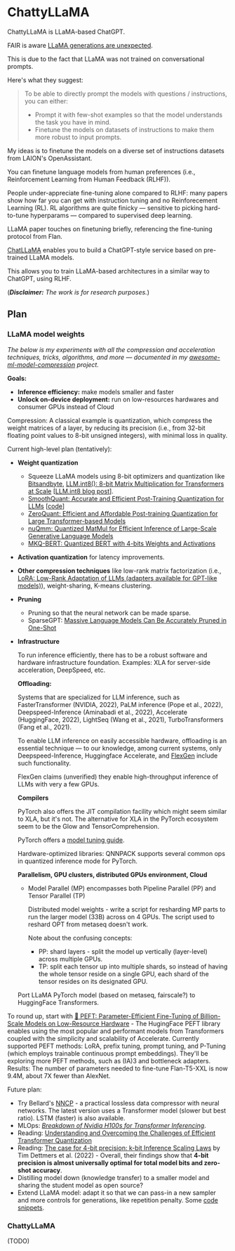 # ChattyLLaMA

ChattyLLaMA is LLaMA-based ChatGPT.

FAIR is aware [LLaMA generations are unexpected](../FAQ.md#2-generations-are-bad).

This is due to the fact that LLaMA was not trained on conversational prompts.

Here's what they suggest:

> To be able to directly prompt the models with questions / instructions, you can either:
>
> - Prompt it with few-shot examples so that the model understands the task you have in mind.
> - Finetune the models on datasets of instructions to make them more robust to input prompts.

My ideas is to finetune the models on a diverse set of instructions datasets
from LAION's OpenAssistant.

You can finetune language models from human preferences (i.e., Reinforcement
Learning from Human Feedback (RLHF)).

People under-appreciate fine-tuning alone compared to RLHF: many papers show how
far you can get with instruction tuning and no Reinforecement Learning (RL). RL
algorithms are quite finicky — sensitive to picking hard-to-tune hyperparams —
compared to supervised deep learning.

LLaMA paper touches on finetuning briefly, referencing the fine-tuning protocol
from Flan.

[ChatLLaMA](https://github.com/nebuly-ai/nebullvm/tree/main/apps/accelerate/chatllama)
enables you to build a ChatGPT-style service based on pre-trained LLaMA models.

This allows you to train LLaMA-based architectures in a similar way to ChatGPT,
using RLHF.

(_**Disclaimer:** The work is for research purposes._)

## Plan

### LLaMA model weights

_The below is my experiments with all the compression and acceleration techniques, tricks, algorithms, and
more — documented in my [awesome-ml-model-compression](github.com/cedrickchee/awesome-ml-model-compression) project._

**Goals:**

- **Inference efficiency:** make models smaller and faster
- **Unlock on-device deployment:** run on low-resources hardwares and consumer GPUs instead of Cloud

Compression:
A classical example is quantization, which compress the weight matrices of a layer, by
reducing its precision (i.e., from 32-bit floating point values to 8-bit unsigned integers), with
minimal loss in quality.

Current high-level plan (tentatively):

- **Weight quantization**
  - Squeeze LLaMA models using 8-bit optimizers and quantization like [Bitsandbyte](https://arxiv.org/abs/2110.02861), [LLM.int8(): 8-bit Matrix Multiplication for Transformers at Scale](https://arxiv.org/abs/2208.07339) [[LLM.int8 blog post](https://huggingface.co/blog/hf-bitsandbytes-integration)].
  - [SmoothQuant: Accurate and Efficient Post-Training Quantization for LLMs](https://arxiv.org/abs/2211.10438) [[code](https://github.com/mit-han-lab/smoothquant)]
  - [ZeroQuant: Efficient and Affordable Post-training Quantization for Large Transformer-based Models](https://arxiv.org/abs/2206.01861)
  - [nuQmm: Quantized MatMul for Efficient Inference of Large-Scale Generative Language Models](https://arxiv.org/abs/2206.09557)
  - [MKQ-BERT: Quantized BERT with 4-bits Weights and Activations](https://arxiv.org/abs/2203.13483)
- **Activation quantization** for latency improvements.
- **Other compression techniques** like low-rank matrix factorization (i.e., [LoRA: Low-Rank Adaptation of LLMs (adapters available for GPT-like models)](https://arxiv.org/abs/2106.09685 )), weight-sharing, K-means clustering.
- **Pruning**
  - Pruning so that the neural network can be made sparse.
  - SparseGPT: [Massive Language Models Can Be Accurately Pruned in One-Shot](https://arxiv.org/abs/2301.00774)
- **Infrastructure**
  
  To run inference efficiently, there has to be a robust software and hardware infrastructure foundation. Examples: XLA for server-side acceleration, DeepSpeed, etc.

  **Offloading:**
  
  Systems that are specialized for LLM inference, such as FasterTransformer (NVIDIA, 2022), PaLM inference (Pope et al., 2022), Deepspeed-Inference (Aminabadi et al., 2022), Accelerate (HuggingFace, 2022), LightSeq (Wang et al., 2021), TurboTransformers (Fang et al., 2021).
  
  To enable LLM inference on easily accessible hardware, offloading is an essential technique — to
  our knowledge, among current systems, only Deepspeed-Inference, Huggingface Accelerate, and [FlexGen](https://raw.githubusercontent.com/FMInference/FlexGen/main/docs/paper.pdf) include such functionality.

  FlexGen claims (unverified) they enable high-throughput inference of LLMs with very a few GPUs.

  **Compilers**

  PyTorch also offers the JIT compilation facility which might seem similar to XLA, but it's not. The alternative for XLA in the PyTorch ecosystem seem to be the Glow and TensorComprehension.
  
  PyTorch offers a [model tuning guide](https://pytorch.org/tutorials/recipes/recipes/tuning_guide.html). 
  
  Hardware-optimized libraries: QNNPACK supports several common ops in quantized inference mode for PyTorch.

  **Parallelism, GPU clusters, distributed GPUs environment, Cloud**

  - Model Parallel (MP) encompasses both Pipeline Parallel (PP) and Tensor Parallel (TP)

    Distributed model weights - write a script for resharding MP parts to run the larger model (33B) across on 4 GPUs.
    The script used to reshard OPT from metaseq doesn't work.

    Note about the confusing concepts:

    - PP: shard layers - split the model up vertically (layer-level) across multiple GPUs.
    - TP: split each tensor up into multiple shards, so instead of having the whole tensor reside on a single GPU, each shard of the tensor resides on its designated GPU.

  Port LLaMA PyTorch model (based on metaseq, fairscale?) to HuggingFace Transformers.

To round up, start with [🤗 PEFT: Parameter-Efficient Fine-Tuning of Billion-Scale Models on Low-Resource Hardware](https://huggingface.co/blog/peft) - The HugingFace PEFT library enables using the most popular and performant models from Transformers coupled with the simplicity and scalability of Accelerate. Currently supported PEFT methods: LoRA, prefix tuning, prompt tuning, and P-Tuning (which employs trainable continuous prompt embeddings). They'll be exploring more PEFT methods, such as (IA)3 and bottleneck adapters. Results: The number of parameters needed to fine-tune Flan-T5-XXL is now 9.4M, about 7X fewer than AlexNet.

Future plan:

- Try Bellard's [NNCP](https://bellard.org/nncp/) - a practical lossless data compressor with neural networks. The latest version uses a Transformer model (slower but best ratio). LSTM (faster) is also available.
- MLOps: _[Breakdown of Nvidia H100s for Transformer Inferencing](https://carolchen.me/blog/h100-inferencing/)_.
- Reading: [Understanding and Overcoming the Challenges of Efficient Transformer Quantization](https://arxiv.org/abs/2109.12948)
- Reading: [The case for 4-bit precision: k-bit Inference Scaling Laws](https://arxiv.org/abs/2212.09720) by Tim Dettmers et al. (2022) - Overall, their findings show that **4-bit precision is almost universally optimal for total model bits and zero-shot accuracy**.
- Distilling model down (knowledge transfer) to a smaller model and sharing the student model as open source?
- Extend LLaMA model: adapt it so that we can pass-in a new sampler and more controls for generations, like repetition penalty. Some [code snippets](https://rentry.org/llama_few_more_samplers).

### ChattyLLaMA

(TODO)
